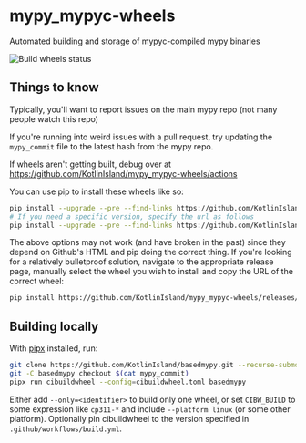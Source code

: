 # mypy_mypyc-wheels
Automated building and storage of mypyc-compiled mypy binaries

![Build wheels status](https://github.com/KotlinIsland/mypy_mypyc-wheels/workflows/Build%20wheels/badge.svg)

## Things to know

Typically, you'll want to report issues on the main mypy repo (not many people
watch this repo)

If you're running into weird issues with a pull request, try updating the
`mypy_commit` file to the latest hash from the mypy repo.

If wheels aren't getting built, debug over at
https://github.com/KotlinIsland/mypy_mypyc-wheels/actions

You can use pip to install these wheels like so:
```bash
pip install --upgrade --pre --find-links https://github.com/KotlinIsland/mypy_mypyc-wheels/releases/ basedmypy
# If you need a specific version, specify the url as follows
pip install --upgrade --pre --find-links https://github.com/KotlinIsland/mypy_mypyc-wheels/releases/expanded_assets/v1.6.0+dev.8e2443a74c9fb1726dc2c730b5e469881d3c1acf basedmypy
```

The above options may not work (and have broken in the past) since they depend on Github's HTML
and pip doing the correct thing. If you're looking for a relatively bulletproof solution,
navigate to the appropriate release page, manually select the wheel you wish to install and copy
the URL of the correct wheel:
```bash
pip install https://github.com/KotlinIsland/mypy_mypyc-wheels/releases/download/v1.6.0+dev.8e2443a74c9fb1726dc2c730b5e469881d3c1acf/basedmypy-1.6.0+dev.8e2443a74c9fb1726dc2c730b5e469881d3c1acf-cp310-cp310-manylinux_2_17_x86_64.manylinux2014_x86_64.whl
```

##  Building locally

With [pipx](https://pipx.pypa.io) installed, run:

```bash
git clone https://github.com/KotlinIsland/basedmypy.git --recurse-submodules
git -C basedmypy checkout $(cat mypy_commit)
pipx run cibuildwheel --config=cibuildwheel.toml basedmypy
```

Either add `--only=<identifier>` to build only one wheel, or set `CIBW_BUILD`
to some expression like `cp311-*` and include `--platform linux` (or some other
platform). Optionally pin cibuildwheel to the version specified in
`.github/workflows/build.yml`.
